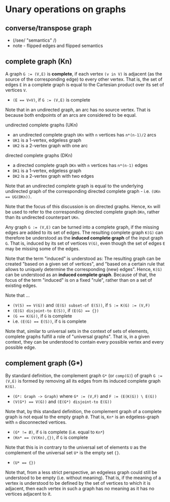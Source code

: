 
<!-- ======================================================================= -->
# Unary operations on graphs

<!-- ======================================================================= -->
## converse/transpose graph

* (/see/ "semantics" /)
* note - flipped edges and flipped semantics

<!-- ======================================================================= -->
## complete graph (Kn)

A graph `G := (V,E)` is **complete**, if each vertex `(v in V)` is adjacent
(as the source of the corresponding edge) to every other vertex. That is,
the set of edges `E` in a complete graph is equal to the Cartesian product
over its set of vertices `V`.

* `(E == V×V)`, if `G := (V,E)` is complete

Note that in an undirected graph, an arc has no source vertex.
That is because both endpoints of an arcs are considered to be equal.

undirected complete graphs (UKn)

* an undirected complete graph `UKn` with `n` vertices has `n*(n-1)/2` arcs
* `UK1` is a 1-vertex, edgeless graph
* `UK2` is a 2-vertex graph with one arc

directed complete graphs (DKn)

* a directed complete graph `DKn` with `n` vertices has `n*(n-1)` edges
* `DK1` is a 1-vertex, edgeless graph
* `DK2` is a 2-vertex graph with two edges

Note that an undirected complete graph is equal to the underlying undirected
graph of the corresponding directed complete graph - i.e. `(UKn == UG(DKn))`.

Note that the focus of this discussion is on directed graphs. Hence, `Kn`
will be used to refer to the corresponding directed complete graph `DKn`,
rather than its undirected counterpart `UKn`.

Any graph `G := (V,E)` can be turned into a complete graph, if the missing
edges are added to its set of edges. The resulting complete graph `K(G)` can
therefore be understood as the **induced complete graph** of the input graph
`G`. That is, induced by its set of vertices `V(G)`, even though the set of
edges `E` may be missing some of the edges.

Note that the term "induced" is understood as: The resulting graph can
be created "based on a given set of vertices", and "based on a certain rule
that allows to uniquely determine the corresponding (new) edges". Hence,
`K(G)` can be understood as an **induced complete graph**. Because of that,
the focus of the term "induced" is on a fixed "rule", rather than on a set
of existing edges.

Note that ...

* `(V(S) == V(G))` and `(E(G) subset-of E(S))`, if `S := K(G) := (V,F)`
* `(E(G) disjoint-to E(S))`, if `(E(G) == {})`
* `(G == K(G))`, if `G` is complete
* i.e. `(E(G) == E(S))`, if `G` is complete

Note that, similar to universal sets in the context of sets of elements,
complete graphs fulfill a role of "universal graphs". That is, in a given
context, they can be understood to contain every possible vertex and every
possible edge.

<!-- ======================================================================= -->
## complement graph (G*)

By standard definition, the complement graph `G*` (or `comp(G)`) of graph
`G := (V,E)` is formed by removing all its edges from its induced complete
graph `K(G)`.

* `(G*: Graph -> Graph)` where `G* := (V,F)` and `F := (E(K(G)) \ E(G))`
* `(V(G*) == V(G))` and `(E(G*) disjoint-to E(G))`

Note that, by this standard definition, the complement graph of a complete
graph is not equal to the empty graph `Ø`. That is, `Kn*` is an edgeless-graph
with `n` disconnected vertices.

* `(G* != Ø)`, if `G` is complete (i.e. equal to `Kn*`)
* `(Kn* == (V(Kn),{})`, if `G` is complete

Note that this is in contrary to the universal set of elements `U` as the
complement of the universal set `U*` is the empty set `{}`.

* `(U* == {})`

Note that, from a less strict perspective, an edgeless graph could still be
understood to be empty (i.e. without meaning). That is, if the meaning of
a vertex is understood to be defined by the set of vertices to which it is
adjacent, then each vertex in such a graph has no meaning as it has no
vertices adjacent to it.
